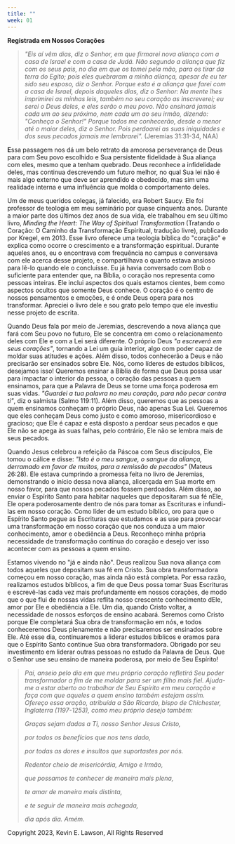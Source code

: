 ```yaml
---
title: ""
week: 01
---
```


**Registrada em Nossos Corações**

> *"Eis aí vêm dias, diz o Senhor, em que firmarei nova aliança com a
> casa de Israel e com a casa de Judá. Não segundo a aliança que fiz com
> os seus pais, no dia em que os tomei pela mão, para os tirar da terra
> do Egito; pois eles quebraram a minha aliança, apesar de eu ter sido
> seu esposo, diz o Senhor. Porque esta é a aliança que farei com a casa
> de Israel, depois daqueles dias, diz o Senhor: Na mente lhes
> imprimirei as minhas leis, também no seu coração as inscreverei; eu
> serei o Deus deles, e eles serão o meu povo. Não ensinará jamais cada
> um ao seu próximo, nem cada um ao seu irmão, dizendo: \"Conheça o
> Senhor!\" Porque todos me conhecerão, desde o menor até o maior deles,
> diz o Senhor. Pois perdoarei as suas iniquidades e dos seus pecados
> jamais me lembrarei".* (Jeremias 31:31-34, NAA)

**E**ssa passagem nos dá um belo retrato da amorosa perseverança de Deus
para com Seu povo escolhido e Sua persistente fidelidade à Sua aliança
com eles, mesmo que a tenham quebrado. Deus reconhece a infidelidade
deles, mas continua descrevendo um futuro melhor, no qual Sua lei não é
mais algo externo que deve ser aprendido e obedecido, mas sim uma
realidade interna e uma influência que molda o comportamento deles.

Um de meus queridos colegas, já falecido, era Robert Saucy. Ele foi
professor de teologia em meu seminário por quase cinquenta anos. Durante
a maior parte dos últimos dez anos de sua vida, ele trabalhou em seu
último livro, *Minding the Heart: The Way of Spiritual Transformation*
(Tratando o Coração: O Caminho da Transformação Espiritual, tradução
livre), publicado por Kregel, em 2013. Esse livro oferece uma teologia
bíblica do "coração" e explica como ocorre o crescimento e a
transformação espiritual. Durante aqueles anos, eu o encontrava com
frequência no campus e conversava com ele acerca desse projeto, e
compartilhava o quanto estava ansioso para lê-lo quando ele o
concluísse. Eu já havia conversado com Bob o suficiente para entender
que, na Bíblia, o coração nos representa como pessoas inteiras. Ele
inclui aspectos dos quais estamos cientes, bem como aspectos ocultos que
somente Deus conhece. O coração é o centro de nossos pensamentos e
emoções, e é onde Deus opera para nos transformar. Apreciei o livro dele
e sou grato pelo tempo que ele investiu nesse projeto de escrita.

Quando Deus fala por meio de Jeremias, descrevendo a nova aliança que
fará com Seu povo no futuro, Ele se concentra em como o relacionamento
deles com Ele e com a Lei será diferente. O próprio Deus *"a escreverá
em seus corações"*, tornando a Lei um guia interior, algo com poder
capaz de moldar suas atitudes e ações. Além disso, todos conhecerão a
Deus e não precisarão ser ensinados sobre Ele. Nós, como líderes de
estudos bíblicos, desejamos isso! Queremos ensinar a Bíblia de forma que
Deus possa usar para impactar o interior da pessoa, o coração das
pessoas a quem ensinamos, para que a Palavra de Deus se torne uma força
poderosa em suas vidas. *"Guardei a tua palavra no meu coração, para não
pecar contra ti"*, diz o salmista (Salmo 119:11). Além disso, queremos
que as pessoas a quem ensinamos conheçam o próprio Deus, não apenas Sua
Lei. Queremos que eles conheçam Deus como justo e como amoroso,
misericordioso e gracioso; que Ele é capaz e está disposto a perdoar
seus pecados e que Ele não se apega às suas falhas, pelo contrário, Ele
não se lembra mais de seus pecados.

Quando Jesus celebrou a refeição da Páscoa com Seus discípulos, Ele
tomou o cálice e disse: *"Isto é o meu sangue, o sangue da aliança,
derramado em favor de muitos, para a remissão de pecados"* (Mateus
26:28). Ele estava cumprindo a promessa feita no livro de Jeremias,
demonstrando o início dessa nova aliança, alicerçada em Sua morte em
nosso favor, para que nossos pecados fossem perdoados. Além disso, ao
enviar o Espírito Santo para habitar naqueles que depositaram sua fé
nEle, Ele opera poderosamente dentro de nós para tomar as Escrituras e
infundi-las em nosso coração. Como líder de um estudo bíblico, oro para
que o Espírito Santo pegue as Escrituras que estudamos e as use para
provocar uma transformação em nosso coração que nos conduza a um maior
conhecimento, amor e obediência a Deus. Reconheço minha própria
necessidade de transformação contínua do coração e desejo ver isso
acontecer com as pessoas a quem ensino.

Estamos vivendo no "já e ainda não". Deus realizou Sua nova aliança com
todos aqueles que depositam sua fé em Cristo. Sua obra transformadora
começou em nosso coração, mas ainda não está completa. Por essa razão,
realizamos estudos bíblicos, a fim de que Deus possa tomar Suas
Escrituras e escrevê-las cada vez mais profundamente em nossos corações,
de modo que o que flui de nossas vidas reflita nosso crescente
conhecimento dEle, amor por Ele e obediência a Ele. Um dia, quando
Cristo voltar, a necessidade de nossos esforços de ensino acabará.
Seremos como Cristo porque Ele completará Sua obra de transformação em
nós, e todos conheceremos Deus plenamente e não precisaremos ser
ensinados sobre Ele. Até esse dia, continuaremos a liderar estudos
bíblicos e oramos para que o Espírito Santo continue Sua obra
transformadora. Obrigado por seu investimento em liderar outras pessoas
no estudo da Palavra de Deus. Que o Senhor use seu ensino de maneira
poderosa, por meio de Seu Espírito!

> *Pai, anseio pelo dia em que meu próprio coração refletirá Seu poder
> transformador a fim de me moldar para ser um filho mais fiel. Ajuda-me
> a estar aberto ao trabalhar de Seu Espírito em meu coração e faça com
> que aqueles a quem ensino também estejam assim. Ofereço essa oração,
> atribuída a São Ricardo, bispo de Chichester, Inglaterra (1197-1253),
> como meu próprio desejo também:*
>
> *Graças sejam dadas a Ti, nosso Senhor Jesus Cristo,*
>
> *por todos os benefícios que nos tens dado,*
>
> *por todas as dores e insultos que suportastes por nós.*
>
> *Redentor cheio de misericórdia, Amigo e Irmão,*
>
> *que possamos te conhecer de maneira mais plena,*
>
> *te amar de maneira mais distinta,*
>
> *e te seguir de maneira mais achegada,*
>
> *dia após dia. Amém.*

Copyright 2023, Kevin E. Lawson, All Rights Reserved
